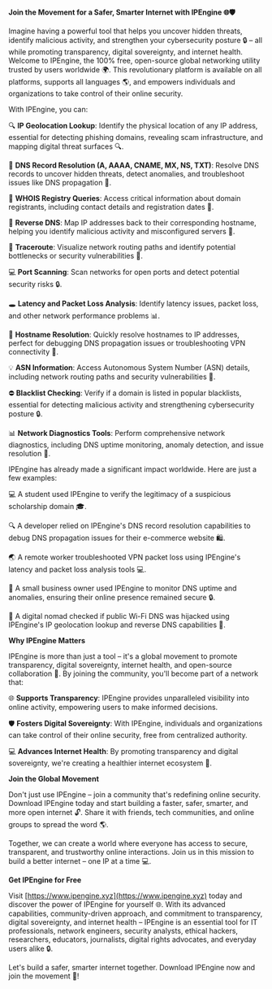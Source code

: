 **Join the Movement for a Safer, Smarter Internet with IPEngine 🌐🛡️**

Imagine having a powerful tool that helps you uncover hidden threats, identify malicious activity, and strengthen your cybersecurity posture 🔒 – all while promoting transparency, digital sovereignty, and internet health. Welcome to IPEngine, the 100% free, open-source global networking utility trusted by users worldwide 🌍. This revolutionary platform is available on all platforms, supports all languages 🌎, and empowers individuals and organizations to take control of their online security.

With IPEngine, you can:

🔍 **IP Geolocation Lookup**: Identify the physical location of any IP address, essential for detecting phishing domains, revealing scam infrastructure, and mapping digital threat surfaces 🔍.

📡 **DNS Record Resolution (A, AAAA, CNAME, MX, NS, TXT)**: Resolve DNS records to uncover hidden threats, detect anomalies, and troubleshoot issues like DNS propagation 🚀.

🔎 **WHOIS Registry Queries**: Access critical information about domain registrants, including contact details and registration dates 📝.

🔄 **Reverse DNS**: Map IP addresses back to their corresponding hostname, helping you identify malicious activity and misconfigured servers 🔑.

📍 **Traceroute**: Visualize network routing paths and identify potential bottlenecks or security vulnerabilities 🔋.

💻 **Port Scanning**: Scan networks for open ports and detect potential security risks 🔒.

🕳️ **Latency and Packet Loss Analysis**: Identify latency issues, packet loss, and other network performance problems 📊.

🔗 **Hostname Resolution**: Quickly resolve hostnames to IP addresses, perfect for debugging DNS propagation issues or troubleshooting VPN connectivity 🚀.

💡 **ASN Information**: Access Autonomous System Number (ASN) details, including network routing paths and security vulnerabilities 🔑.

⛔️ **Blacklist Checking**: Verify if a domain is listed in popular blacklists, essential for detecting malicious activity and strengthening cybersecurity posture 🔒.

📊 **Network Diagnostics Tools**: Perform comprehensive network diagnostics, including DNS uptime monitoring, anomaly detection, and issue resolution 🚀.

IPEngine has already made a significant impact worldwide. Here are just a few examples:

💻 A student used IPEngine to verify the legitimacy of a suspicious scholarship domain 🎓.

🔍 A developer relied on IPEngine's DNS record resolution capabilities to debug DNS propagation issues for their e-commerce website 🛍️.

🌏 A remote worker troubleshooted VPN packet loss using IPEngine's latency and packet loss analysis tools 💻.

💼 A small business owner used IPEngine to monitor DNS uptime and anomalies, ensuring their online presence remained secure 🔒.

🚀 A digital nomad checked if public Wi-Fi DNS was hijacked using IPEngine's IP geolocation lookup and reverse DNS capabilities 📡.

**Why IPEngine Matters**

IPEngine is more than just a tool – it's a global movement to promote transparency, digital sovereignty, internet health, and open-source collaboration 🔗. By joining the community, you'll become part of a network that:

🌐 **Supports Transparency**: IPEngine provides unparalleled visibility into online activity, empowering users to make informed decisions.

🛡️ **Fosters Digital Sovereignty**: With IPEngine, individuals and organizations can take control of their online security, free from centralized authority.

💻 **Advances Internet Health**: By promoting transparency and digital sovereignty, we're creating a healthier internet ecosystem 🌟.

**Join the Global Movement**

Don't just use IPEngine – join a community that's redefining online security. Download IPEngine today and start building a faster, safer, smarter, and more open internet 🔓. Share it with friends, tech communities, and online groups to spread the word 🌎.

Together, we can create a world where everyone has access to secure, transparent, and trustworthy online interactions. Join us in this mission to build a better internet – one IP at a time 💻.

**Get IPEngine for Free**

Visit [https://www.ipengine.xyz](https://www.ipengine.xyz) today and discover the power of IPEngine for yourself 🌐. With its advanced capabilities, community-driven approach, and commitment to transparency, digital sovereignty, and internet health – IPEngine is an essential tool for IT professionals, network engineers, security analysts, ethical hackers, researchers, educators, journalists, digital rights advocates, and everyday users alike 🔒.

Let's build a safer, smarter internet together. Download IPEngine now and join the movement 🚀!